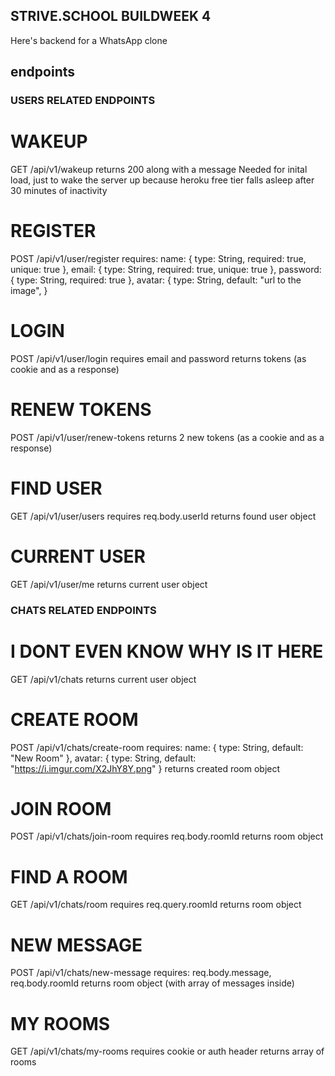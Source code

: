 ## STRIVE.SCHOOL BUILDWEEK 4

Here's backend for a WhatsApp clone

## endpoints

### USERS RELATED ENDPOINTS

# WAKEUP

GET /api/v1/wakeup
returns 200 along with a message
Needed for inital load, just to wake the server up because heroku free tier falls asleep after 30 minutes of inactivity

# REGISTER

POST /api/v1/user/register
requires:
name: { type: String, required: true, unique: true },
email: { type: String, required: true, unique: true },
password: { type: String, required: true },
avatar: {
type: String,
default: "url to the image",
}

# LOGIN

POST /api/v1/user/login
requires email and password
returns tokens (as cookie and as a response)

# RENEW TOKENS

POST /api/v1/user/renew-tokens
returns 2 new tokens (as a cookie and as a response)

# FIND USER

GET /api/v1/user/users
requires req.body.userId
returns found user object

# CURRENT USER

GET /api/v1/user/me
returns current user object

### CHATS RELATED ENDPOINTS

# I DONT EVEN KNOW WHY IS IT HERE

GET /api/v1/chats
returns current user object

# CREATE ROOM

POST /api/v1/chats/create-room
requires:
name: { type: String, default: "New Room" },
avatar: { type: String, default: "https://i.imgur.com/X2JhY8Y.png" }
returns created room object

# JOIN ROOM

POST /api/v1/chats/join-room
requires req.body.roomId
returns room object

# FIND A ROOM

GET /api/v1/chats/room
requires req.query.roomId
returns room object

# NEW MESSAGE

POST /api/v1/chats/new-message
requires: req.body.message, req.body.roomId
returns room object (with array of messages inside)

# MY ROOMS

GET /api/v1/chats/my-rooms
requires cookie or auth header
returns array of rooms
